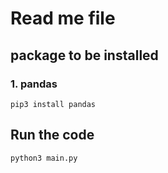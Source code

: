 # Read me file

## package to be installed

### 1. pandas

    pip3 install pandas

## Run the code

    python3 main.py